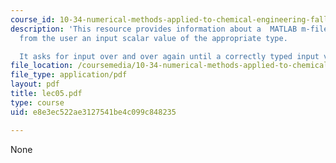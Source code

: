 ```yaml
---
course_id: 10-34-numerical-methods-applied-to-chemical-engineering-fall-2005
description: 'This resource provides information about a  MATLAB m-file that gets
  from the user an input scalar value of the appropriate type.

  It asks for input over and over again until a correctly typed input value is entered.'
file_location: /coursemedia/10-34-numerical-methods-applied-to-chemical-engineering-fall-2005/e8e3ec522ae3127541be4c099c848235_lec05.pdf
file_type: application/pdf
layout: pdf
title: lec05.pdf
type: course
uid: e8e3ec522ae3127541be4c099c848235

---
```

None